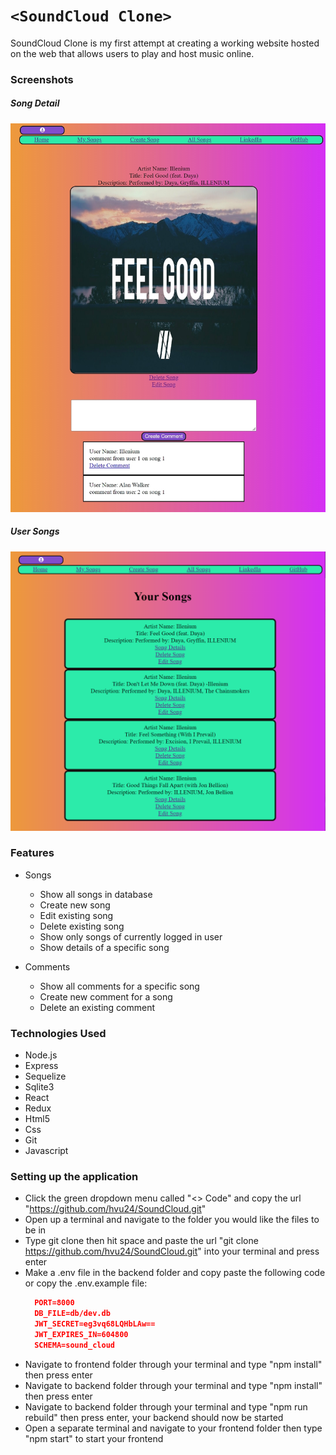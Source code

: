 # `<SoundCloud Clone>`
SoundCloud Clone is my first attempt at creating a working website hosted on the web that allows users to play and host music online.

### Screenshots
##### Song Detail
![song_detail]
##### User Songs
![user_songs]

[song_detail]: ./SoundCloud.jpg
[user_songs]: ./usersongs.png

### Features
* Songs
  * Show all songs in database
  * Create new song
  * Edit existing song
  * Delete existing song
  * Show only songs of currently logged in user
  * Show details of a specific song

* Comments
  * Show all comments for a specific song
  * Create new comment for a song
  * Delete an existing comment

### Technologies Used
* Node.js
* Express
* Sequelize
* Sqlite3
* React
* Redux
* Html5
* Css
* Git
* Javascript


### Setting up the application
* Click the green dropdown menu called "<> Code" and copy the url "https://github.com/hvu24/SoundCloud.git"
* Open up a terminal and navigate to the folder you would like the files to be in
* Type git clone then hit space and paste the url "git clone https://github.com/hvu24/SoundCloud.git" into your terminal and press enter
* Make a .env file in the backend folder and copy paste the following code or copy the .env.example file:
    ```json
      PORT=8000
      DB_FILE=db/dev.db
      JWT_SECRET=eg3vq68LQHbLAw==
      JWT_EXPIRES_IN=604800
      SCHEMA=sound_cloud
    ```
* Navigate to frontend folder through your terminal and type "npm install" then press enter
* Navigate to backend folder through your terminal and type "npm install" then press enter
* Navigate to backend folder through your terminal and type "npm run rebuild" then press enter, your backend should now be started
* Open a separate terminal and navigate to your frontend folder then type "npm start" to start your frontend
